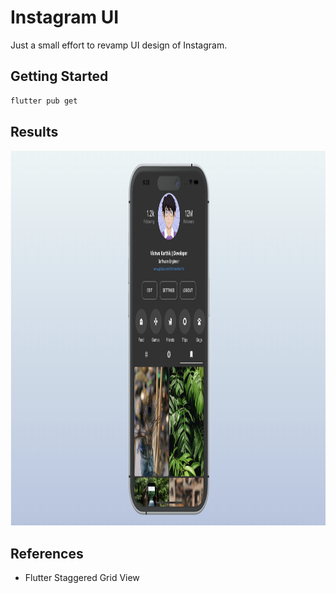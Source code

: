 # Instagram UI

Just a small effort to revamp UI design of Instagram.

## Getting Started
```bash
flutter pub get
```

## Results
<p>
<img src="./Results/result.png" height="600" width="1200" />
</p>

## References
+ Flutter Staggered Grid View
